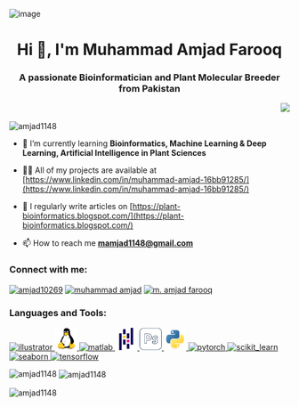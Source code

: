 ![image](https://github.com/user-attachments/assets/1c8b14a4-93a3-4c2b-b4b9-19a8117849f5)



<h1 align="center">Hi 👋, I'm Muhammad Amjad Farooq</h1>
<h3 align="center">A passionate Bioinformatician and Plant Molecular Breeder from Pakistan</h3>
<p align="right" width="400"> <img src="https://github.com/user-attachments/assets/416765d2-ae83-4e6d-8f5f-2d32493e70fa"/>


<p align="left"> <img src="https://komarev.com/ghpvc/?username=amjad1148&label=Profile%20views&color=0e75b6&style=flat" alt="amjad1148" /> </p>

- 🌱 I’m currently learning **Bioinformatics, Machine Learning & Deep Learning, Artificial Intelligence in Plant Sciences**

- 👨‍💻 All of my projects are available at [https://www.linkedin.com/in/muhammad-amjad-16bb91285/](https://www.linkedin.com/in/muhammad-amjad-16bb91285/)

- 📝 I regularly write articles on [https://plant-bioinformatics.blogspot.com/](https://plant-bioinformatics.blogspot.com/)

- 📫 How to reach me **mamjad1148@gmail.com**

<h3 align="left">Connect with me:</h3>
<p align="left">
<a href="https://twitter.com/amjad10269" target="blank"><img align="center" src="https://raw.githubusercontent.com/rahuldkjain/github-profile-readme-generator/master/src/images/icons/Social/twitter.svg" alt="amjad10269" height="30" width="40" /></a>
<a href="https://linkedin.com/in/muhammad amjad" target="blank"><img align="center" src="https://raw.githubusercontent.com/rahuldkjain/github-profile-readme-generator/master/src/images/icons/Social/linked-in-alt.svg" alt="muhammad amjad" height="30" width="40" /></a>
<a href="https://kaggle.com/m. amjad farooq" target="blank"><img align="center" src="https://raw.githubusercontent.com/rahuldkjain/github-profile-readme-generator/master/src/images/icons/Social/kaggle.svg" alt="m. amjad farooq" height="30" width="40" /></a>
</p>

<h3 align="left">Languages and Tools:</h3>
<p align="left"> <a href="https://www.adobe.com/in/products/illustrator.html" target="_blank" rel="noreferrer"> <img src="https://www.vectorlogo.zone/logos/adobe_illustrator/adobe_illustrator-icon.svg" alt="illustrator" width="40" height="40"/> </a> <a href="https://www.linux.org/" target="_blank" rel="noreferrer"> <img src="https://raw.githubusercontent.com/devicons/devicon/master/icons/linux/linux-original.svg" alt="linux" width="40" height="40"/> </a> <a href="https://www.mathworks.com/" target="_blank" rel="noreferrer"> <img src="https://upload.wikimedia.org/wikipedia/commons/2/21/Matlab_Logo.png" alt="matlab" width="40" height="40"/> </a> <a href="https://pandas.pydata.org/" target="_blank" rel="noreferrer"> <img src="https://raw.githubusercontent.com/devicons/devicon/2ae2a900d2f041da66e950e4d48052658d850630/icons/pandas/pandas-original.svg" alt="pandas" width="40" height="40"/> </a> <a href="https://www.photoshop.com/en" target="_blank" rel="noreferrer"> <img src="https://raw.githubusercontent.com/devicons/devicon/master/icons/photoshop/photoshop-line.svg" alt="photoshop" width="40" height="40"/> </a> <a href="https://www.python.org" target="_blank" rel="noreferrer"> <img src="https://raw.githubusercontent.com/devicons/devicon/master/icons/python/python-original.svg" alt="python" width="40" height="40"/> </a> <a href="https://pytorch.org/" target="_blank" rel="noreferrer"> <img src="https://www.vectorlogo.zone/logos/pytorch/pytorch-icon.svg" alt="pytorch" width="40" height="40"/> </a> <a href="https://scikit-learn.org/" target="_blank" rel="noreferrer"> <img src="https://upload.wikimedia.org/wikipedia/commons/0/05/Scikit_learn_logo_small.svg" alt="scikit_learn" width="40" height="40"/> </a> <a href="https://seaborn.pydata.org/" target="_blank" rel="noreferrer"> <img src="https://seaborn.pydata.org/_images/logo-mark-lightbg.svg" alt="seaborn" width="40" height="40"/> </a> <a href="https://www.tensorflow.org" target="_blank" rel="noreferrer"> <img src="https://www.vectorlogo.zone/logos/tensorflow/tensorflow-icon.svg" alt="tensorflow" width="40" height="40"/> </a> </p>

<p><img align="left" src="https://github-readme-stats.vercel.app/api/top-langs?username=amjad1148&show_icons=true&locale=en&layout=compact" alt="amjad1148" /></p>

<p>&nbsp;<img align="center" src="https://github-readme-stats.vercel.app/api?username=amjad1148&show_icons=true&locale=en" alt="amjad1148" /></p>

<p><img align="center" src="https://github-readme-streak-stats.herokuapp.com/?user=amjad1148&" alt="amjad1148" /></p>


<!--
**Amjad1148/Amjad1148** is a ✨ _special_ ✨ repository because its `README.md` (this file) appears on your GitHub profile.

Here are some ideas to get you started:

- 🔭 I’m currently working on ...
- 🌱 I’m currently learning ...
- 👯 I’m looking to collaborate on ...
- 🤔 I’m looking for help with ...
- 💬 Ask me about ...
- 📫 How to reach me: ...
- 😄 Pronouns: ...
- ⚡ Fun fact: ...
-->
